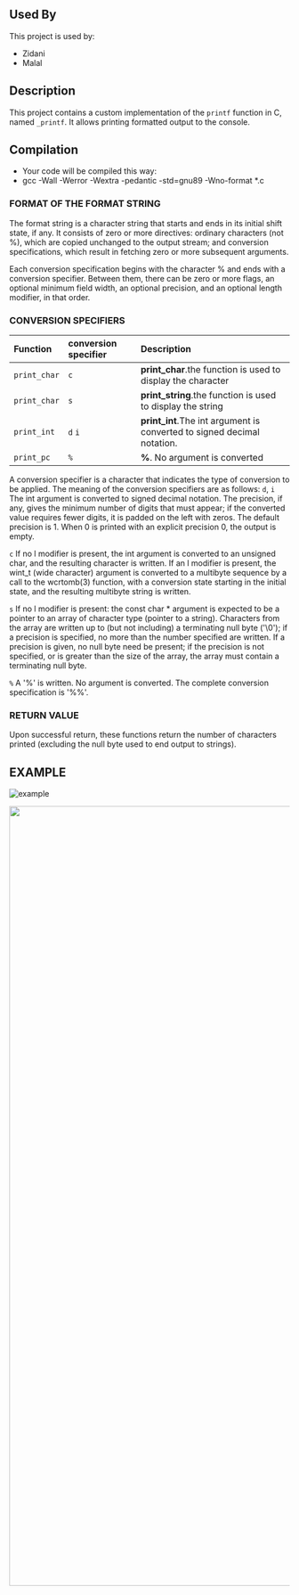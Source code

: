 ## Used By
This project is used by:

- Zidani
- Malal

## Description

This project contains a custom implementation of the `printf` function in C, named `_printf`. It allows printing formatted output to the console.

## Compilation

- Your code will be compiled this way:
- gcc -Wall -Werror -Wextra -pedantic -std=gnu89 -Wno-format *.c

### FORMAT OF THE FORMAT STRING
The format string is a character string that starts and ends in its initial shift state, if any. It consists of zero or more directives: ordinary characters (not %), which are copied unchanged to the output stream; and conversion specifications, which result in fetching zero or more subsequent arguments.

Each conversion specification begins with the character % and ends with a conversion specifier. Between them, there can be zero or more flags, an optional minimum field width, an optional precision, and an optional length modifier, in that order.

### CONVERSION SPECIFIERS

| Function                        | conversion specifier                | Description                               |
| :------------------             | :------------------                 | :---------------------------------------- |
| `print_char`                    | `c`                                 | **print_char**.the function is used to display the character        |
| `print_char`                    | `s`                                 | **print_string**.the function is used to display the string        |
| `print_int`                     | `d` `i`                             | **print_int**.The int argument is converted to signed decimal notation. |
| `print_pc`                      | `%`                                 | **%**. No argument is converted |

A conversion specifier is a character that indicates the type of conversion to be applied. The meaning of the conversion specifiers are as follows:
`d`, `i`      The int argument is converted to signed decimal notation.  The precision, if any, gives the minimum number of
              digits  that  must appear; if the converted value requires fewer digits, it is padded on the left with zeros.
              The default precision is 1.  When 0 is printed with an explicit precision 0, the output is empty.
              
 `c`          If no l modifier is present, the int argument is converted to an unsigned char, and the  resulting  character
              is  written.   If  an l modifier is present, the wint_t (wide character) argument is converted to a multibyte
              sequence by a call to the wcrtomb(3) function, with a conversion state starting in the initial state, and the
              resulting multibyte string is written.
              
 `s`         If  no  l modifier is present: the const char * argument is expected to be a pointer to an array of character
              type (pointer to a string).  Characters from the array are written up to (but not  including)  a  terminating
              null byte ('\0'); if a precision is specified, no more than the number specified are written.  If a precision
              is given, no null byte need be present; if the precision is not specified, or is greater than the size of the
              array, the array must contain a terminating null byte.
              
`%`           A '%' is written.  No argument is converted.  The complete conversion specification is '%%'.

### RETURN VALUE
Upon successful return, these functions return the number of characters printed (excluding the null byte used to end
       output to strings).

## EXAMPLE
![example](https://samirzidani.000webhostapp.com/readme.png)
<p align="center">
  <img width="1000" height="1400" src="https://samirzidani.000webhostapp.com/Diagramme.png">
</p>

